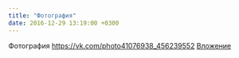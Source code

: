 ```yaml
---
title: "Фотография"
date: 2016-12-29 13:19:00 +0300
---
```


Фотография
<a class="vk-attach" href="https://vk.com/photo41076938_456239552">https://vk.com/photo41076938_456239552</a>
<a class="vk-attach" href="https://vk.com/photo41076938_456239552">Вложение</a>
